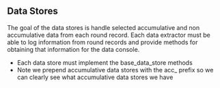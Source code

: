 ## Data Stores
The goal of the data stores is handle selected accumulative and non accumulative data from each round record.
Each data extractor must be able to log information from round records and provide methods for 
obtaining that information for the data console.
- Each data store must implement the base_data_store methods
- Note we prepend accumulative data stores with the acc_ prefix so we can clearly see what accumulative
data stores we have
